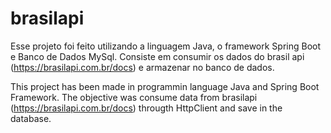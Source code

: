 # brasilapi

Esse projeto foi feito utilizando a linguagem Java, o framework Spring Boot e Banco de Dados MySql. Consiste em consumir os dados do brasil api
(https://brasilapi.com.br/docs) e armazenar no banco de dados.

This project has been made in programmin language Java and Spring Boot Framework. The objective was consume data from brasilapi (https://brasilapi.com.br/docs) througth HttpClient and save in the database.
